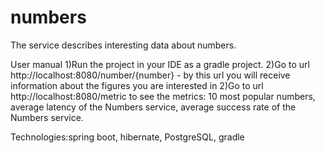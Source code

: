 # numbers

The service describes interesting data about numbers.

User manual
1)Run the project in your IDE as a gradle project.
2)Go to url http://localhost:8080/number/{number} - by this url you will receive information about the figures you are interested in
2)Go to url http://localhost:8080/metric to see the metrics: 10 most popular numbers, average latency of the Numbers service, average success rate of the Numbers service.

Technologies:spring boot, hibernate, PostgreSQL, gradle

